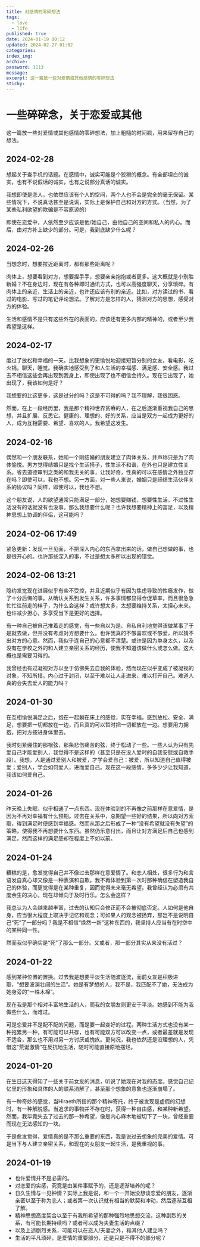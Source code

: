 ```yaml
---
title: 对感情的零碎想法
tags:
  - love
  - life
published: true
date: 2024-01-19 00:12
updated: 2024-02-27 01:02
categories:
index_img:
archive:
password: 1113
message:
excerpt: 这一篇放一些对爱情或其他感情的零碎想法
sticky:
---
```


# 一些碎碎念，关于恋爱或其他

这一篇放一些对爱情或其他感情的零碎想法，加上粗糙的时间戳，用来留存自己的想法。

## 2024-02-28

想起关于查手机的话题。在感情中，诚实可能是个狡猾的概念。有全部坦白的诚实，也有不说假话的诚实，也有之说部分真话的诚实。

我想即使是恋人，也依然应该有个人的空间，两个人也不会是完全的毫无保留。某些情况下，不说真话甚至是说谎，实际上是保护自己和对方的方式。（当然，为了某些私利欲望的欺骗是不容原谅的）

即使在恋爱中，人依然至少应该是他/她自己，由他自己的空间和私人的内心。而后，由对方补上缺少的部分。可是，我到底缺少什么呢？

## 2024-02-26

当想念时，想要拉近距离时，都有那些距离呢？

肉体上，想要看到对方，想要捏手手，想要亲亲抱抱或者更多。这大概就是小别胜新婚？不在身边时，现在有各种即时通讯方式，也可以高强度聊天，分享琐碎。有肉体上的亲近，生活上的亲近，也许还应该有别的亲近。比如，对方读过的书、看过的电影、写过的笔记评论想法。了解对方是怎样的人，猜测对方的思想，感受对方的体验。

生活和感情不是只有这些外在的表面的，应该还有更多内部的精神的，或者至少我希望是这样。

## 2024-02-17

度过了放松和幸福的一天。比我想象的更愉悦地迎接短暂分别的女友，看电影，吃火锅，聊天，睡觉。我确实地感受到了和人生活的幸福感、满足感、安全感。我过去不相信这些会再出现到我身上，即使出现了也不相信会持久。现在它出现了，她出现了，我该如何是好？

我想要的比这更多，这是过分的吗？这是不可得的吗？我不理解，我很困惑。

然而，在上一段经历里，我是那个精神世界贫瘠的人，在之后逐渐重视我自己的思想，并且扩展、反思它。健康的、理想的、好的关系，应当是双方一起成为更好的人，成为互相需要、希望、喜欢的人。我希望这发生。

## 2024-02-16

偶然和一个朋友联系，她和一个刚结婚的朋友建立了肉体关系，并声称只是为了肉体愉悦。男方觉得结婚只是找个生活搭子，性生活不和谐，在外也只是建立性关系。省去道德审判之类的和我无关的事，让我好奇，性真的可以在感情之外独立存在吗？即使可以，我也不想。另一方面，对一些人来说，婚姻只是缔结生活伙伴关系的协议吗？同样，即使可以，我也不想。

这个朋友说，人的欲望通常只能满足一部分，她想要赚钱，想要性生活，不过性生活没有的话就没有也没事。那么我想要什么呢？也许我想要精神上的富足，以及精神思想上协调的伴侣，这可能吗？

## 2024-02-06 17:49

紧急更新：发现一旦见面，不把深入内心的东西拿出来的话，做自己想做的事，也是很开心的。也许那些深入的事，不过是想太多所以出现的错觉。

## 2024-02-06 13:21

隐约发觉现在进展似乎有些不受控，并且近期似乎有因为焦虑导致的性瘾发作，做了十分后悔的事。从确认关系到发生关系，许多事情都显得仓促草率，而且很急急忙忙往前走的样子，为什么会这样？或许想太多，太想要维持关系，太担心未来。也许减少担心，多享受当下是更好的选择。

有一种自己被自己推着走的感觉，有一些自以为是、自私自利地觉得该做某事了于是就去做，但并没有考虑对方想要什么。也许我真的不够喜欢或不够爱，所以猜不出对方的心意。然而，我似乎连自己的心意都不清楚。或许是因为单身太久，以及没有在学校之外的和人建立亲密关系的经历，使我不知道该做什么或怎么做。这大概也是需要习得的。

我曾经也有过凝视对方以至于仿佛失去自我的体验，然而现在似乎变成了被凝视的对象，不知所措。内心过于封闭，以至于难以让人走进来，难以打开自己。难道人真的会失去爱人的能力吗？

## 2024-01-30

在互相愉悦满足之后，抱在一起躺在床上的感觉，实在幸福。感到放松、安全、满足，想要把一切都放在一边，而且真的可以暂时把一切都放在一边。想要用力拥抱，把对方按进身体里去。

我时刻紧绷住的那根弦，那条悲伤痛苦的弦，终于松动了一些。一些人认为只有先爱自己才能爱别人，我觉得不是这样的（甚至只是在没人爱时的自我安慰或自救手段）。我想，人是通过爱别人和被爱，才学会爱自己：被爱，所以知道自己值得被爱；爱别人，学会如何爱人，进而爱自己。现在这一段感情，多多少少让我知道，我该如何爱自己。

## 2024-01-26

昨天晚上失眠，似乎相通了一点东西。现在体验到的不再像之前那样在意爱情，是因为不再对幸福有什么预期。过去在关系中，总期望一些好的结果，所以向对方索取，得到满足时便感到幸福感。然而从那之后形成了一种“没有希望就没有失望”的策略，使得我不再想要什么东西。虽然仍乐意付出，而且让对方满足后自己也感到满足，然而这样的满足感却在程度上不如以前。

## 2024-01-24

糟糕的是，愈发觉得自己并不像过去那样在意爱情了。和恋人相处，很多行为和言语发自真心却又像是一种表演和自欺。我不再体验到第一次时那种确信在塑造我自己的体验，而更觉得是在某种重复，因而觉得未来毫无希望。我曾经认为必须有共度余生的决心，现在却倾向于及时行乐。怎么会这样？

我总认为人会越来越丰富，过去的认知只会修正而不会被彻底否定。人如何是他自身，应当很大程度上取决于记忆和观念；可如果人的观念被扬弃，那岂不是说明自己“死”了一部分吗？我是不相信“焕然一新”这种东西的，我坚持人应当有在时空中的某种同一性。

然而我似乎确实是“死”了那么一部分。又或者，那一部分其实从来没有活过？

## 2024-01-22

感到某种位置的置换。过去我是想要平淡生活随波逐流，而前女友是积极进取，“想要波澜壮阔的生活”。她是有梦想的人，我不是，我匹配不了她，无法成为她身旁的“一株木棉”。

现在我是那个相对丰富地生活的人，而我的女朋友则更安于平淡。她感到不能为我做些什么，而难过。

可是恋爱并不是配不配的问题，而是要一起变好的过程。两种生活方式也没有某一种拖累另一种，有可能可以共存，也有可能双方可以改变一点，或者最差就是发现不适合，那么也不用对另一方讨厌或愧疚。更何况，我也依然还是没理想的人，凭借这“荒诞激情”在反抗地生活，随时可能直接原地摆烂。

## 2024-01-20

在生日这天得知了一些关于前女友的消息，听说了她现在对我的态度。感觉自己记忆里的形象和具体的人的联系消解了，甚至那个想象的意象也逐渐崩塌了。

有一种奇妙的感觉，当Hiraeth所指的那个精神寄托，终于被发现是虚假的幻想时，有一种解脱感。当追求的事物并不存在时，获得一种自由感，和某种新希望。然而，我毕竟失去了过去的那一种希望，像是内心麻木地被切下了一块，曾经重要而现在无法感知的一块。

于是愈发觉得，爱情真的是不那么重要的东西，我是说过去想象的完美的爱情。可是当下与人建立亲密关系，和现在的女朋友一起生活，是我重视的事。

## 2024-01-19

- 也许爱情并不是必需的。
- 对恋爱的实感，究竟是由某件事赋予的，还是逐渐培养的呢？
- 日久生情与一见钟情？实际上我是说，和一个一开始没想谈恋爱的朋友，逐渐亲密以至于称为恋人；或者第一次认识就有相当的默契和冲动，然后逐渐互相了解。
- 精神思想高度契合以至于有我所希望的那种强烈地思想交流，这种剧烈的关系，有可能长期持续吗？或者可以成为夫妻生活的点缀？
- 以及上述剧烈关系，可能可以在恋人/夫妻之外，和其他人建立吗？
- 生活的平凡琐碎，是爱情的重要部分，还是只是不得不的部分呢？
